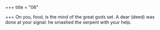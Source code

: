 +++
title = "06"

+++
On you, food, is the mind of the great gods set.
A dear (deed) was done at your signal: he smashed the serpent with
your help.